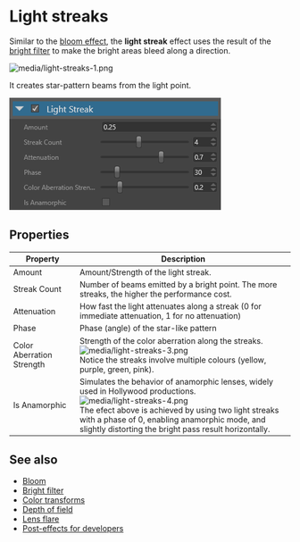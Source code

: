 # Light streaks

Similar to the [bloom effect](bloom.md), the **light streak** effect uses the result of the [bright filter](bright-filter.md) to make the bright areas bleed along a direction.

![media/light-streaks-1.png](media/light-streaks-1.png) 

It creates star-pattern beams from the light point.

![media/light-streaks-2.png](media/light-streaks-2.png) 

## Properties

| Property                  | Description                                                                                                                                                        |
| ------------------------- | ------------------------------------------------------------------------------------------------------------------------------------------------------------------ |
| Amount                    | Amount/Strength of the light streak.                                                                                                                               |
| Streak Count              | Number of beams emitted by a bright point. The more streaks, the higher the performance cost.                                                                                                                                      |                                                                                                                                                            |                                                                |
| Attenuation               | How fast the light attenuates along a streak (0 for immediate attenuation, 1 for no attenuation)                                                                  |
| Phase                     | Phase (angle) of the star-like pattern                                                                                                                            |
| Color Aberration Strength | Strength of the color aberration along the streaks. <br>![media/light-streaks-3.png](media/light-streaks-3.png) <br>Notice the streaks involve multiple colours (yellow, purple, green, pink).                                        
| Is Anamorphic             | Simulates the behavior of anamorphic lenses, widely used in Hollywood productions.                                               <br>  ![media/light-streaks-4.png](media/light-streaks-4.png) <br> The efect above is achieved by using two light streaks with a phase of 0, enabling anamorphic mode, and slightly distorting the bright pass result horizontally. |

## See also

* [Bloom](bloom.md)
* [Bright filter](bright-filter.md)
* [Color transforms](color-transforms/index.md)
* [Depth of field](depth-of-field.md)
* [Lens flare](lens-flare.md)
* [Post-effects for developers](post-effects-for-developers.md)